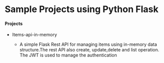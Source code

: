 <h1>Sample Projects using Python Flask</h1>

<h4>Projects</h4>
<ul>
<li>Items-api-in-memory</li>
    <ul>
    <li>A simple Flask Rest API for managing items using in-memory data structure.The rest API also create, update,delete and list operation.
    The JWT is used to manage the authentication</li>
    </ul>
</ul>